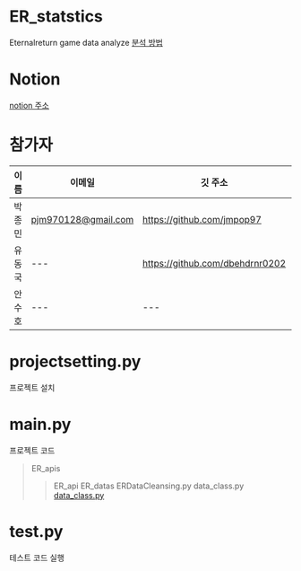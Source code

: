 # ER_statstics
Eternalreturn game data analyze
[분석 방법](#class-유형-모두보기)
# Notion
[notion 주소](https://dent-crocodile-dde.notion.site/ER-project-3db7e6843eab4906b915b37df5c938c1?pvs=4)
# 참가자
이름|이메일|깃 주소|블로그|
---|---|---|---|
박종민|pjm970128@gmail.com|https://github.com/jmpop97|https://jmpop.tistory.com/|
유동국|---|https://github.com/dbehdrnr0202|---|
안수호|---|---|---|

# projectsetting.py
프로젝트 설치
# main.py
프로젝트 코드
> ER_apis
>> ER_api
> ER_datas
>> ERDataCleansing.py
>> data_class.py
[data_class.py](https://dent-crocodile-dde.notion.site/14c22c9f7cd9498c875bdb1d9db6fac2?pvs=4)
# test.py
테스트 코드 실행
